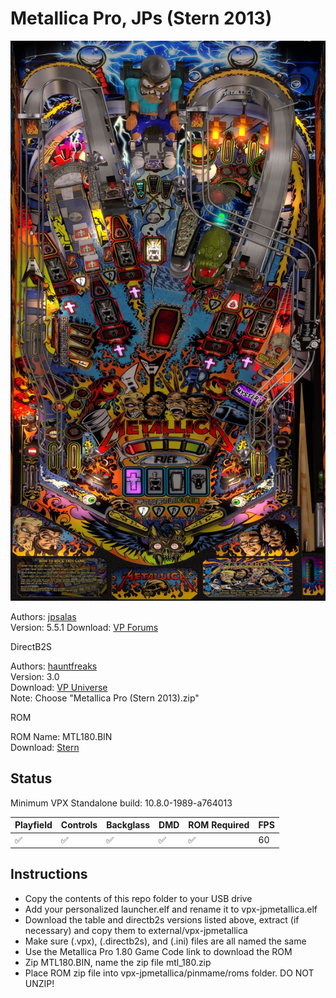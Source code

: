 # Metallica Pro, JPs (Stern 2013)

![Table Preview](../../images/vpx-jpmetallica.jpg)

Authors: [jpsalas](https://www.vpforums.org/index.php?s=c4190c252e4b0afe20488a58dfe99e31&showuser=277)  
Version: 5.5.1
Download: [VP Forums](https://www.vpforums.org/index.php?app=downloads&showfile=18612)

DirectB2S

Authors: [hauntfreaks](https://vpuniverse.com/profile/5216-hauntfreaks/)  
Version: 3.0  
Download: [VP Universe](https://vpuniverse.com/files/file/10947-metallica-premium-monsters-stern-2013-b2s-with-full-dmd/)  
Note: Choose "Metallica Pro (Stern 2013).zip"

ROM

ROM Name: MTL180.BIN  
Download: [Stern](https://sternpinball.com/?post_type=game_code&s=metallica)

## Status 

Minimum VPX Standalone build: 10.8.0-1989-a764013

| Playfield | Controls | Backglass | DMD | ROM Required | FPS | 
|-----------|----------|-----------|-----|--------------|-----|
| :white_check_mark: | :white_check_mark: | :white_check_mark: | :white_check_mark: | :white_check_mark: | 60 |

## Instructions

- Copy the contents of this repo folder to your USB drive
- Add your personalized launcher.elf and rename it to vpx-jpmetallica.elf
- Download the table and directb2s versions listed above, extract (if necessary) and copy them to external/vpx-jpmetallica
- Make sure (.vpx), (.directb2s), and (.ini) files are all named the same
- Use the Metallica Pro 1.80 Game Code link to download the ROM
- Zip MTL180.BIN, name the zip file mtl_180.zip
- Place ROM zip file into vpx-jpmetallica/pinmame/roms folder. DO NOT UNZIP!
